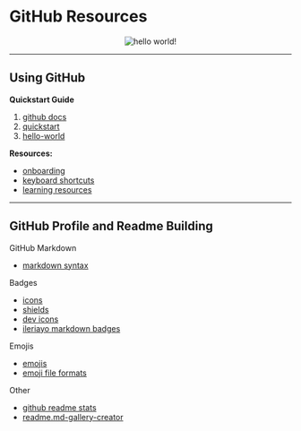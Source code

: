 # GitHub Resources

<div align="center">
<img src="https://lo2y.com/wp-content/uploads/2016/02/hello-world.png" alt="hello world!"/>
</div>

---

## Using GitHub

**Quickstart Guide**
1. [github docs](https://docs.github.com/en/get-started)
2. [quickstart](https://docs.github.com/en/get-started/quickstart)
3. [hello-world](https://docs.github.com/en/get-started/quickstart/hello-world)

**Resources:**
- [onboarding](https://docs.github.com/en/get-started/onboarding/getting-started-with-your-github-account)
- [keyboard shortcuts](https://docs.github.com/en/get-started/using-github/keyboard-shortcuts)
- [learning resources](https://docs.github.com/en/get-started/quickstart/git-and-github-learning-resources)


---

## GitHub Profile and Readme Building

GitHub Markdown
- [markdown syntax](https://www.markdownguide.org/cheat-sheet/#basic-syntax)

Badges
- [icons](https://simpleicons.org/)
- [shields](https://shields.io/)
- [dev icons](https://github.com/devicons/devicon)
- [ileriayo markdown badges](https://github.com/Ileriayo/markdown-badges)

Emojis
- [emojis](https://emojipedia.org/emoji/)
- [emoji file formats](https://www.fileformat.info/info/emoji/list.htm)

Other
- [github readme stats](https://github.com/anuraghazra/github-readme-stats)
- [readme.md-gallery-creator](https://felixhayashi.github.io/ReadmeGalleryCreatorForGitHub/)
